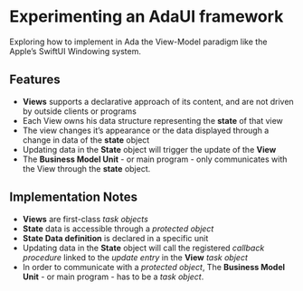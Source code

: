 # Experimenting an AdaUI framework
Exploring how to implement in Ada the View-Model paradigm like the Apple’s SwiftUI Windowing system.

## Features
 * **Views** supports a declarative approach of its content, and are not driven by outside clients or programs
 * Each View owns his data structure representing the **state** of that view 
 * The view changes it’s appearance or the data displayed through a change in data of the **state** object
 * Updating data in the **State** object will trigger the update of the **View**
 * The **Business Model Unit** - or main program - only communicates with the View through the **state** object.

## Implementation Notes
 * **Views** are first-class _task objects_ 
 * **State** data is accessible through a _protected object_ 
 * **State Data definition** is declared in a specific unit
 * Updating data in the **State** object will call the registered _callback procedure_ linked to the *update entry* in the **View** _task object_
 * In order to communicate with a _protected object_, The **Business Model Unit** - or main program - has to be a _task object_.

 
